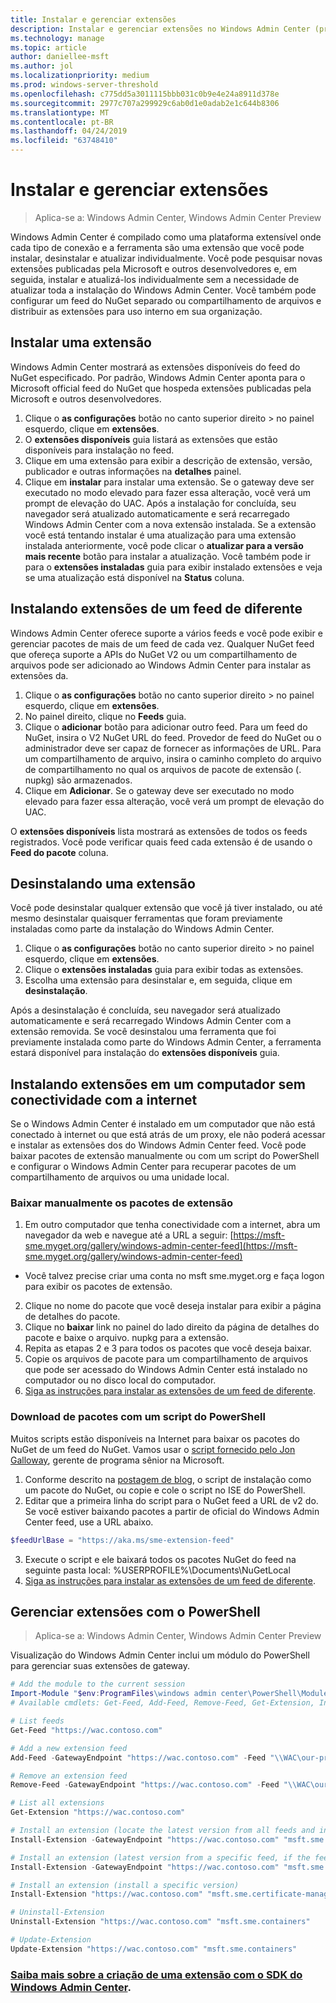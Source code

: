 ```yaml
---
title: Instalar e gerenciar extensões
description: Instalar e gerenciar extensões no Windows Admin Center (projeto Paulo)
ms.technology: manage
ms.topic: article
author: daniellee-msft
ms.author: jol
ms.localizationpriority: medium
ms.prod: windows-server-threshold
ms.openlocfilehash: c775dd5a3011115bbb031c0b9e4e24a8911d378e
ms.sourcegitcommit: 2977c707a299929c6ab0d1e0adab2e1c644b8306
ms.translationtype: MT
ms.contentlocale: pt-BR
ms.lasthandoff: 04/24/2019
ms.locfileid: "63748410"
---
```

# <a name="install-and-manage-extensions"></a>Instalar e gerenciar extensões

>Aplica-se a: Windows Admin Center, Windows Admin Center Preview

Windows Admin Center é compilado como uma plataforma extensível onde cada tipo de conexão e a ferramenta são uma extensão que você pode instalar, desinstalar e atualizar individualmente. Você pode pesquisar novas extensões publicadas pela Microsoft e outros desenvolvedores e, em seguida, instalar e atualizá-los individualmente sem a necessidade de atualizar toda a instalação do Windows Admin Center. Você também pode configurar um feed do NuGet separado ou compartilhamento de arquivos e distribuir as extensões para uso interno em sua organização.

## <a name="installing-an-extension"></a>Instalar uma extensão

Windows Admin Center mostrará as extensões disponíveis do feed do NuGet especificado. Por padrão, Windows Admin Center aponta para o Microsoft official feed do NuGet que hospeda extensões publicadas pela Microsoft e outros desenvolvedores.

1. Clique o **as configurações** botão no canto superior direito > no painel esquerdo, clique em **extensões**. 
2. O **extensões disponíveis** guia listará as extensões que estão disponíveis para instalação no feed.
3. Clique em uma extensão para exibir a descrição de extensão, versão, publicador e outras informações na **detalhes** painel.
4. Clique em **instalar** para instalar uma extensão. Se o gateway deve ser executado no modo elevado para fazer essa alteração, você verá um prompt de elevação do UAC. Após a instalação for concluída, seu navegador será atualizado automaticamente e será recarregado Windows Admin Center com a nova extensão instalada. Se a extensão você está tentando instalar é uma atualização para uma extensão instalada anteriormente, você pode clicar o **atualizar para a versão mais recente** botão para instalar a atualização. Você também pode ir para o **extensões instaladas** guia para exibir instalado extensões e veja se uma atualização está disponível na **Status** coluna.

## <a name="installing-extensions-from-a-different-feed"></a>Instalando extensões de um feed de diferente

Windows Admin Center oferece suporte a vários feeds e você pode exibir e gerenciar pacotes de mais de um feed de cada vez. Qualquer NuGet feed que ofereça suporte a APIs do NuGet V2 ou um compartilhamento de arquivos pode ser adicionado ao Windows Admin Center para instalar as extensões da.

1. Clique o **as configurações** botão no canto superior direito > no painel esquerdo, clique em **extensões**.
2. No painel direito, clique no **Feeds** guia.
3. Clique o **adicionar** botão para adicionar outro feed. Para um feed do NuGet, insira o V2 NuGet URL do feed. Provedor de feed do NuGet ou o administrador deve ser capaz de fornecer as informações de URL. Para um compartilhamento de arquivo, insira o caminho completo do arquivo de compartilhamento no qual os arquivos de pacote de extensão (. nupkg) são armazenados.
4. Clique em **Adicionar**. Se o gateway deve ser executado no modo elevado para fazer essa alteração, você verá um prompt de elevação do UAC.

O **extensões disponíveis** lista mostrará as extensões de todos os feeds registrados. Você pode verificar quais feed cada extensão é de usando o **Feed do pacote** coluna.

## <a name="uninstalling-an-extension"></a>Desinstalando uma extensão

Você pode desinstalar qualquer extensão que você já tiver instalado, ou até mesmo desinstalar quaisquer ferramentas que foram previamente instaladas como parte da instalação do Windows Admin Center.

1. Clique o **as configurações** botão no canto superior direito > no painel esquerdo, clique em **extensões**. 
2. Clique o **extensões instaladas** guia para exibir todas as extensões.
3. Escolha uma extensão para desinstalar e, em seguida, clique em **desinstalação**.

Após a desinstalação é concluída, seu navegador será atualizado automaticamente e será recarregado Windows Admin Center com a extensão removida. Se você desinstalou uma ferramenta que foi previamente instalada como parte do Windows Admin Center, a ferramenta estará disponível para instalação do **extensões disponíveis** guia.

## <a name="installing-extensions-on-a-computer-without-internet-connectivity"></a>Instalando extensões em um computador sem conectividade com a internet

Se o Windows Admin Center é instalado em um computador que não está conectado à internet ou que está atrás de um proxy, ele não poderá acessar e instalar as extensões dos do Windows Admin Center feed. Você pode baixar pacotes de extensão manualmente ou com um script do PowerShell e configurar o Windows Admin Center para recuperar pacotes de um compartilhamento de arquivos ou uma unidade local.

### <a name="manually-downloading-extension-packages"></a>Baixar manualmente os pacotes de extensão

1. Em outro computador que tenha conectividade com a internet, abra um navegador da web e navegue até a URL a seguir: [https://msft-sme.myget.org/gallery/windows-admin-center-feed](https://msft-sme.myget.org/gallery/windows-admin-center-feed) 

  * Você talvez precise criar uma conta no msft sme.myget.org e faça logon para exibir os pacotes de extensão.

2. Clique no nome do pacote que você deseja instalar para exibir a página de detalhes do pacote.
3. Clique no **baixar** link no painel do lado direito da página de detalhes do pacote e baixe o arquivo. nupkg para a extensão.
4. Repita as etapas 2 e 3 para todos os pacotes que você deseja baixar.
5. Copie os arquivos de pacote para um compartilhamento de arquivos que pode ser acessado do Windows Admin Center está instalado no computador ou no disco local do computador.
6. [Siga as instruções para instalar as extensões de um feed de diferente](#installing-extensions-from-a-different-feed).

### <a name="downloading-packages-with-a-powershell-script"></a>Download de pacotes com um script do PowerShell

Muitos scripts estão disponíveis na Internet para baixar os pacotes do NuGet de um feed do NuGet. Vamos usar o [script fornecido pelo Jon Galloway](https://weblogs.asp.net/jongalloway/downloading-a-local-nuget-repository-with-powershell), gerente de programa sênior na Microsoft.

1. Conforme descrito na [postagem de blog](https://weblogs.asp.net/jongalloway/downloading-a-local-nuget-repository-with-powershell), o script de instalação como um pacote do NuGet, ou copie e cole o script no ISE do PowerShell.
2. Editar que a primeira linha do script para o NuGet feed a URL de v2 do. Se você estiver baixando pacotes a partir de oficial do Windows Admin Center feed, use a URL abaixo.

```powershell
$feedUrlBase = "https://aka.ms/sme-extension-feed"
```

3. Execute o script e ele baixará todos os pacotes NuGet do feed na seguinte pasta local: %USERPROFILE%\Documents\NuGetLocal
4. [Siga as instruções para instalar as extensões de um feed de diferente](#installing-extensions-from-a-different-feed).

## <a name="manage-extensions-with-powershell"></a>Gerenciar extensões com o PowerShell

>Aplica-se a: Windows Admin Center, Windows Admin Center Preview

Visualização do Windows Admin Center inclui um módulo do PowerShell para gerenciar suas extensões de gateway.

```powershell
# Add the module to the current session
Import-Module "$env:ProgramFiles\windows admin center\PowerShell\Modules\ExtensionTools"
# Available cmdlets: Get-Feed, Add-Feed, Remove-Feed, Get-Extension, Install-Extension, Uninstall-Extension, Update-Extension

# List feeds
Get-Feed "https://wac.contoso.com"

# Add a new extension feed
Add-Feed -GatewayEndpoint "https://wac.contoso.com" -Feed "\\WAC\our-private-extensions"

# Remove an extension feed
Remove-Feed -GatewayEndpoint "https://wac.contoso.com" -Feed "\\WAC\our-private-extensions"

# List all extensions
Get-Extension "https://wac.contoso.com"

# Install an extension (locate the latest version from all feeds and install it)
Install-Extension -GatewayEndpoint "https://wac.contoso.com" "msft.sme.containers"

# Install an extension (latest version from a specific feed, if the feed is not present, it will be added)
Install-Extension -GatewayEndpoint "https://wac.contoso.com" "msft.sme.containers" -Feed "https://aka.ms/sme-extension-feed"

# Install an extension (install a specific version)
Install-Extension "https://wac.contoso.com" "msft.sme.certificate-manager" "0.133.0"

# Uninstall-Extension
Uninstall-Extension "https://wac.contoso.com" "msft.sme.containers"

# Update-Extension
Update-Extension "https://wac.contoso.com" "msft.sme.containers"
```

### <a name="learn-more-about-building-an-extension-with-the-windows-admin-center-sdkextendextensibility-overviewmd"></a>[Saiba mais sobre a criação de uma extensão com o SDK do Windows Admin Center](../extend/extensibility-overview.md).
